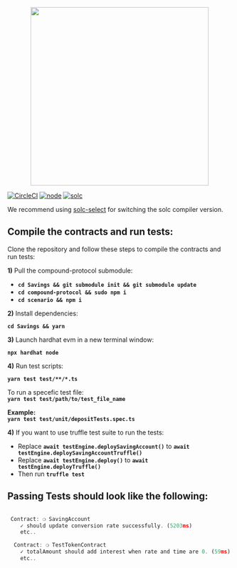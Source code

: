 <p align='center'><img src='https://user-images.githubusercontent.com/20457952/112141620-7fac9100-8bfb-11eb-87a9-6e7c4046f92f.png' width='400' /></p>

[![CircleCI](https://circleci.com/gh/DeFinerOrg/Savings.svg?style=svg&circle-token=16ee6271ac298229299363b78349e81bda1c1627)](https://circleci.com/gh/DeFinerOrg/Savings) [![node](https://img.shields.io/badge/node-v10.23.0-green)](https://nodejs.org/en/blog/release/v10.23.0/) [![solc](https://img.shields.io/badge/solc-v0.5.16-blue)](https://www.npmjs.com/package/solc/v/0.5.16)
 
We recommend using [solc-select](https://github.com/crytic/solc-select) for switching the solc compiler version.   

## Compile the contracts and run tests:

Clone the repository and follow these steps to compile the contracts and run tests:

**1)** Pull the compound-protocol submodule:  

- **`cd Savings && git submodule init && git submodule update`**  
- **`cd compound-protocol && sudo npm i`**  
- **`cd scenario && npm i`**

**2)** Install dependencies:

**`cd Savings && yarn`**

**3)** Launch hardhat evm in a new terminal window:

**`npx hardhat node`**

**4)** Run test scripts:

**`yarn test test/**/*.ts`**

To run a specefic test file:  
**`yarn test test/path/to/test_file_name`**  

**Example:**  
**`yarn test test/unit/depositTests.spec.ts`**

**4)** If you want to use truffle test suite to run the tests: 
- Replace **`await testEngine.deploySavingAccount()`** to **`await testEngine.deploySavingAccountTruffle()`** 
- Replace **`await testEngine.deploy()`** to **`await testEngine.deployTruffle()`** 
- Then run **`truffle test`**

## Passing Tests should look like the following:

```javascript

 Contract: ❍ SavingAccount
    ✓ should update conversion rate successfully. (5203ms)
    etc..

  Contract: ❍ TestTokenContract
    ✓ totalAmount should add interest when rate and time are 0. (59ms)
    etc..

```
